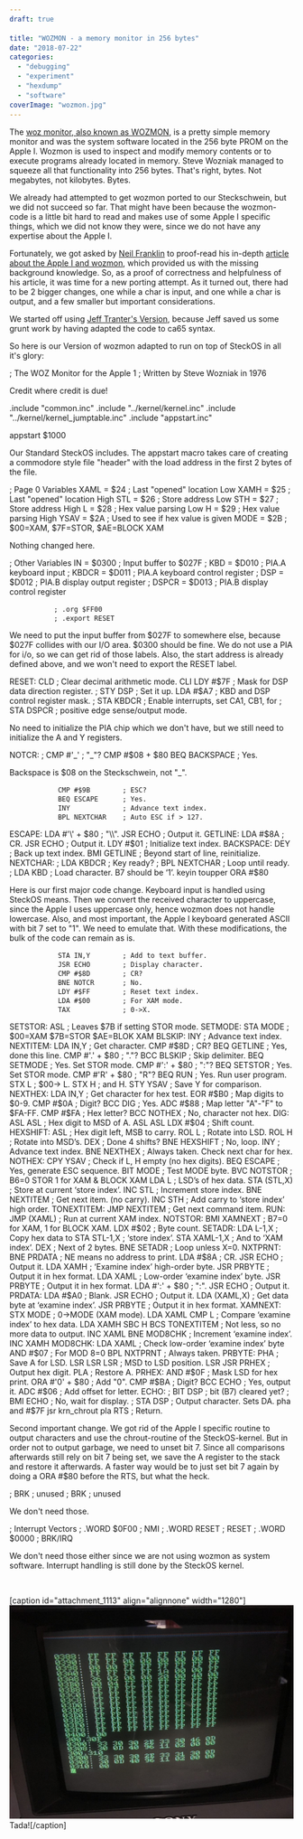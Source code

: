 ```yaml
---
draft: true

title: "WOZMON - a memory monitor in 256 bytes"
date: "2018-07-22"
categories: 
  - "debugging"
  - "experiment"
  - "hexdump"
  - "software"
coverImage: "wozmon.jpg"
---
```


The [woz monitor, also known as WOZMON](https://www.sbprojects.net/projects/apple1/wozmon.php), is a pretty simple memory monitor and was the system software located in the 256 byte PROM on the Apple I. Wozmon is used to inspect and modify memory contents or to execute programs already located in memory. Steve Wozniak managed to squeeze all that functionality into 256 bytes. That's right, bytes. Not megabytes, not kilobytes. Bytes.

We already had attempted to get wozmon ported to our Steckschwein, but we did not succeed so far. That might have been because the wozmon-code is a little bit hard to read and makes use of some Apple I specific things, which we did not know they were, since we do not have any expertise about the Apple I.

Fortunately, we got asked by [Neil Franklin](http://neil.franklin.ch) to proof-read his in-depth [article about the Apple I and wozmon](http://neil.franklin.ch/Info_Texts/Apple_1_Hardware_und_Software.html), which provided us with the missing background knowledge. So, as a proof of correctness and helpfulness of his article, it was time for a new porting attempt. As it turned out, there had to be 2 bigger changes, one while a char is input, and one while a char is output, and a few smaller but important considerations.

We started off using [Jeff Tranter's Version](https://github.com/jefftranter/6502/tree/master/asm/wozmon), because Jeff saved us some grunt work by having adapted the code to ca65 syntax.

So here is our Version of wozmon adapted to run on top of SteckOS in all it's glory:

;  The WOZ Monitor for the Apple 1
;  Written by Steve Wozniak in 1976

Credit where credit is due!

.include "common.inc"
.include "../kernel/kernel.inc"
.include "../kernel/kernel\_jumptable.inc"
.include "appstart.inc"

appstart $1000

Our Standard SteckOS includes. The appstart macro takes care of creating a commodore style file "header" with the load address in the first 2 bytes of the file.

; Page 0 Variables
XAML            = $24           ;  Last "opened" location Low
XAMH            = $25           ;  Last "opened" location High
STL             = $26           ;  Store address Low
STH             = $27           ;  Store address High
L               = $28           ;  Hex value parsing Low
H               = $29           ;  Hex value parsing High
YSAV            = $2A           ;  Used to see if hex value is given
MODE            = $2B           ;  $00=XAM, $7F=STOR, $AE=BLOCK XAM

Nothing changed here.

; Other Variables
IN              = $0300         ;  Input buffer to $027F
; KBD             = $D010         ;  PIA.A keyboard input
; KBDCR           = $D011         ;  PIA.A keyboard control register
; DSP             = $D012         ;  PIA.B display output register
; DSPCR           = $D013         ;  PIA.B display control register

               ; .org $FF00
               ; .export RESET

We need to put the input buffer from $027F to somewhere else, because $027F collides with our I/O area. $0300 should be fine. We do not use a PIA for i/o, so we can get rid of those labels. Also, the start address is already defined above, and we won't need to export the RESET label.

RESET:          CLD             ; Clear decimal arithmetic mode.
                CLI
                LDY #$7F        ; Mask for DSP data direction register.
                ; STY DSP         ; Set it up.
                LDA #$A7        ; KBD and DSP control register mask.
                ; STA KBDCR       ; Enable interrupts, set CA1, CB1, for
                ; STA DSPCR       ; positive edge sense/output mode.

No need to initialize the PIA chip which we don't have, but we still need to initialize the A and Y registers.

NOTCR:          ; CMP #'\_'    ; "\_"?
                CMP #$08 + $80
                BEQ BACKSPACE   ; Yes.

Backspace is $08 on the Steckschwein, not "\_".

                CMP #$9B        ; ESC?
                BEQ ESCAPE      ; Yes.
                INY             ; Advance text index.
                BPL NEXTCHAR    ; Auto ESC if > 127.
ESCAPE:         LDA #'\\' + $80   ; "\\".
                JSR ECHO        ; Output it.
GETLINE:        LDA #$8A        ; CR.
                JSR ECHO        ; Output it.
                LDY #$01        ; Initialize text index.
BACKSPACE:      DEY             ; Back up text index.
                BMI GETLINE     ; Beyond start of line, reinitialize.
NEXTCHAR:
                ; LDA KBDCR       ; Key ready?
                ; BPL NEXTCHAR    ; Loop until ready.
                ; LDA KBD         ; Load character. B7 should be ‘1’.
                keyin
                toupper
                ORA #$80

Here is our first major code change. Keyboard input is handled using SteckOS means. Then we convert the received character to uppercase, since the Apple I uses uppercase only, hence wozmon does not handle lowercase. Also, and most important, the Apple I keyboard generated ASCII with bit 7 set to "1". We need to emulate that. With these modifications, the bulk of the code can remain as is.

                STA IN,Y        ; Add to text buffer.
                JSR ECHO        ; Display character.
                CMP #$8D        ; CR?
                BNE NOTCR       ; No.
                LDY #$FF        ; Reset text index.
                LDA #$00        ; For XAM mode.
                TAX             ; 0->X.
SETSTOR:        ASL             ; Leaves $7B if setting STOR mode.
SETMODE:        STA MODE        ; $00=XAM $7B=STOR $AE=BLOK XAM
BLSKIP:         INY             ; Advance text index.
NEXTITEM:       LDA IN,Y        ; Get character.
                CMP #$8D        ; CR?
                BEQ GETLINE     ; Yes, done this line.
                CMP #'.' + $80    ; "."?
                BCC BLSKIP      ; Skip delimiter.
                BEQ SETMODE     ; Yes. Set STOR mode.
                CMP #':' + $80   ; ":"?
                BEQ SETSTOR     ; Yes. Set STOR mode.
                CMP #'R' + $80   ; "R"?
                BEQ RUN         ; Yes. Run user program.
                STX L           ; $00-> L.
                STX H           ; and H.
                STY YSAV        ; Save Y for comparison.
NEXTHEX:        LDA IN,Y        ; Get character for hex test.
                EOR #$B0        ; Map digits to $0-9.
                CMP #$0A        ; Digit?
                BCC DIG         ; Yes.
                ADC #$88        ; Map letter "A"-"F" to $FA-FF.
                CMP #$FA        ; Hex letter?
                BCC NOTHEX      ; No, character not hex.
DIG:            ASL
                ASL             ; Hex digit to MSD of A.
                ASL
                ASL
                LDX #$04        ; Shift count.
HEXSHIFT:       ASL             ; Hex digit left, MSB to carry.
                ROL L           ; Rotate into LSD.
                ROL H           ;  Rotate into MSD’s.
                DEX             ; Done 4 shifts?
                BNE HEXSHIFT    ; No, loop.
                INY             ; Advance text index.
                BNE NEXTHEX     ; Always taken. Check next char for hex.
NOTHEX:         CPY YSAV        ; Check if L, H empty (no hex digits).
                BEQ ESCAPE      ; Yes, generate ESC sequence.
                BIT MODE        ; Test MODE byte.
                BVC NOTSTOR     ;  B6=0 STOR 1 for XAM & BLOCK XAM
                LDA L           ; LSD’s of hex data.
                STA (STL,X)     ; Store at current ‘store index’.
                INC STL         ; Increment store index.
                BNE NEXTITEM    ; Get next item. (no carry).
                INC STH         ; Add carry to ‘store index’ high order.
TONEXTITEM:     JMP NEXTITEM    ; Get next command item.
RUN:            JMP (XAML)      ; Run at current XAM index.
NOTSTOR:        BMI XAMNEXT     ; B7=0 for XAM, 1 for BLOCK XAM.
LDX #$02        ; Byte count.
SETADR:         LDA L-1,X       ; Copy hex data to
                STA STL-1,X     ; ‘store index’.
                STA XAML-1,X    ; And to ‘XAM index’.
                DEX             ; Next of 2 bytes.
                BNE SETADR      ; Loop unless X=0.
NXTPRNT:        BNE PRDATA      ; NE means no address to print.
                LDA #$8A        ; CR.
                JSR ECHO        ; Output it.
                LDA XAMH        ; ‘Examine index’ high-order byte.
                JSR PRBYTE      ; Output it in hex format.
                LDA XAML        ; Low-order ‘examine index’ byte.
                JSR PRBYTE      ; Output it in hex format.
                LDA #':' + $80  ; ":".
JSR ECHO        ; Output it.
PRDATA:         LDA #$A0        ; Blank.
                JSR ECHO        ; Output it.
                LDA (XAML,X)    ; Get data byte at ‘examine index’.
                JSR PRBYTE      ; Output it in hex format.
XAMNEXT:        STX MODE        ; 0->MODE (XAM mode).
                LDA XAML
                CMP L           ; Compare ‘examine index’ to hex data.
                LDA XAMH
                SBC H
BCS TONEXTITEM  ; Not less, so no more data to output.
                INC XAML
BNE MOD8CHK     ; Increment ‘examine index’.
                INC XAMH
MOD8CHK:        LDA XAML        ; Check low-order ‘examine index’ byte
                AND #$07        ; For MOD 8=0
BPL NXTPRNT     ; Always taken.
PRBYTE:         PHA             ; Save A for LSD.
                LSR
                LSR
                LSR             ; MSD to LSD position.
                LSR
JSR PRHEX       ; Output hex digit.
                PLA             ; Restore A.
PRHEX:          AND #$0F        ; Mask LSD for hex print.
                ORA #'0' + $80  ; Add "0".
                CMP #$BA        ; Digit?
                BCC ECHO        ; Yes, output it.
                ADC #$06        ; Add offset for letter.
ECHO:
                ; BIT DSP         ; bit (B7) cleared yet?
                ; BMI ECHO        ; No, wait for display.
                ; STA DSP         ; Output character. Sets DA.
                pha
                and #$7F
                jsr krn\_chrout
                pla
                RTS             ; Return.

Second important change. We got rid of the Apple I specific routine to output characters and use the chrout-routine of the SteckOS-kernel. But in order not to output garbage, we need to unset bit 7. Since all comparisons afterwards still rely on bit 7 being set, we save the A register to the stack and restore it afterwards. A faster way would be to just set bit 7 again by doing a ORA #$80 before the RTS, but what the heck.

; BRK             ; unused
; BRK             ; unused

We don't need those.

; Interrupt Vectors
; .WORD $0F00     ; NMI
; .WORD RESET     ; RESET
; .WORD $0000 ; BRK/IRQ

We don't need those either since we are not using wozmon as system software. Interrupt handling is still done by the SteckOS kernel.

 

\[caption id="attachment\_1113" align="alignnone" width="1280"\]![wozmon](images/wozmon.jpg) Tada!\[/caption\]
